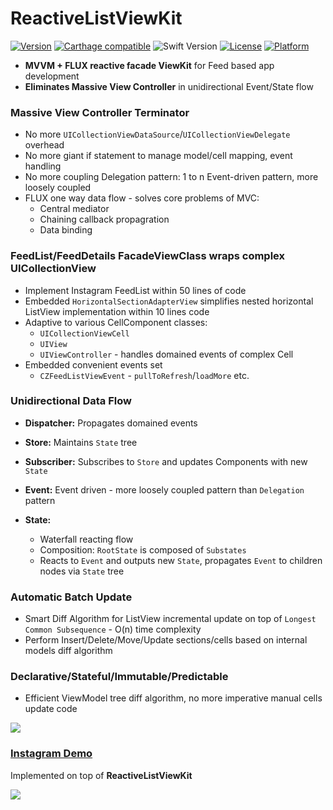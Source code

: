 # ReactiveListViewKit

[![Version](https://img.shields.io/cocoapods/v/ReactiveListViewKit.svg?style=flat)](http://cocoapods.org/pods/ReactiveListViewKit)
[![Carthage compatible](https://img.shields.io/badge/Carthage-compatible-4BC51D.svg?style=flat)](https://github.com/Carthage/Carthage)
![Swift Version](https://img.shields.io/badge/swift-4.2-orange.svg)
[![License](https://img.shields.io/cocoapods/l/ReactiveListViewKit.svg?style=flat)](http://cocoapods.org/pods/ReactiveListViewKit)
[![Platform](https://img.shields.io/cocoapods/p/ReactiveListViewKit.svg?style=flat)](http://cocoapods.org/pods/ReactiveListViewKit)

* **MVVM + FLUX reactive facade ViewKit** for Feed based app development
* **Eliminates Massive View Controller** in unidirectional Event/State flow

### Massive View Controller Terminator
 * No more `UICollectionViewDataSource`/`UICollectionViewDelegate` overhead
 * No more giant if statement to manage model/cell mapping, event handling
 * No more coupling Delegation pattern: 1 to n Event-driven pattern, more loosely coupled
 * FLUX one way data flow - solves core problems of MVC: 
   * Central mediator
   * Chaining callback propagration
   * Data binding

### FeedList/FeedDetails FacadeViewClass wraps complex UICollectionView
 * Implement Instagram FeedList within 50 lines of code
 * Embedded `HorizontalSectionAdapterView` simplifies nested horizontal ListView implementation within 10 lines code
 * Adaptive to various CellComponent classes:
   * `UICollectionViewCell`
   * `UIView`
   * `UIViewController` - handles domained events of complex Cell
 * Embedded convenient events set
   * `CZFeedListViewEvent` - `pullToRefresh`/`loadMore` etc.

 
### Unidirectional Data Flow
 * **Dispatcher:** Propagates domained events

 * **Store:** Maintains `State` tree

 * **Subscriber:** Subscribes to `Store` and updates Components with new `State`

 * **Event:** Event driven - more loosely coupled pattern than `Delegation` pattern
    
 * **State:**
   * Waterfall reacting flow
   * Composition: `RootState` is composed of `Substates`
   * Reacts to `Event` and outputs new `State`, propagates `Event` to children nodes via `State` tree

### Automatic Batch Update
  * Smart Diff Algorithm for ListView incremental update on top of `Longest Common Subsequence` - O(n) time complexity
  * Perform Insert/Delete/Move/Update sections/cells based on internal models diff algorithm

### Declarative/Stateful/Immutable/Predictable
  * Efficient ViewModel tree diff algorithm, no more imperative manual cells update code

  <img src="./Docs/FLUX.png">


### [Instagram Demo](https://github.com/showt1me/CZInstagram)
Implemented on top of **ReactiveListViewKit**

<img src="./Docs/CZInstagram.gif">
